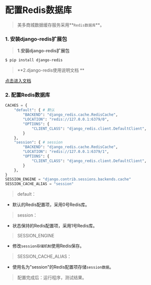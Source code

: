 # 配置Redis数据库

> 美多商城数据缓存服务采用**`Redis数据库`**。

### 1. 安装django-redis扩展包

> **1.安装django-redis扩展包**

```bash
$ pip install django-redis
```

> **2.django-redis使用说明文档 **

[点击进入文档](https://django-redis-chs.readthedocs.io/zh_CN/latest/)

### 2. 配置Redis数据库

```python
CACHES = {
    "default": { # 默认
        "BACKEND": "django_redis.cache.RedisCache",
        "LOCATION": "redis://127.0.0.1:6379/0",
        "OPTIONS": {
            "CLIENT_CLASS": "django_redis.client.DefaultClient",
        }
    },
    "session": { # session
        "BACKEND": "django_redis.cache.RedisCache",
        "LOCATION": "redis://127.0.0.1:6379/1",
        "OPTIONS": {
            "CLIENT_CLASS": "django_redis.client.DefaultClient",
        }
    },
}
SESSION_ENGINE = "django.contrib.sessions.backends.cache"
SESSION_CACHE_ALIAS = "session"
```

> default：    
* 默认的Redis配置项，采用0号Redis库。

> session：
* 状态保持的Redis配置项，采用1号Redis库。

> SESSION_ENGINE
* 修改`session存储机制`使用Redis保存。

> SESSION_CACHE_ALIAS：
* 使用名为"session"的Redis配置项存储`session数据`。
    
> 配置完成后：运行程序，测试结果。

